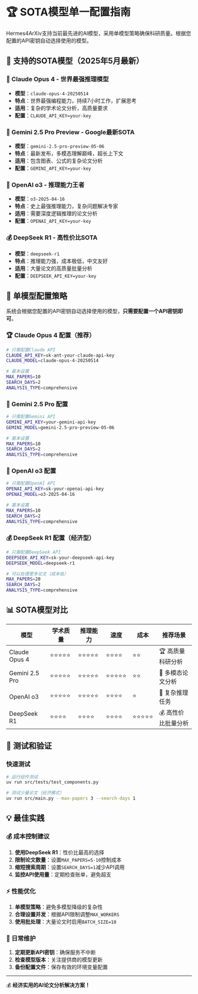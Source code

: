 # 🏆 SOTA模型单一配置指南

Hermes4ArXiv支持当前最先进的AI模型，采用单模型策略确保科研质量。根据您配置的API密钥自动选择使用的模型。

## 🎯 支持的SOTA模型（2025年5月最新）

### 🥇 Claude Opus 4 - 世界最强推理模型
- **模型**：`claude-opus-4-20250514`
- **特点**：世界最强编程能力，持续7小时工作，扩展思考
- **适用**：复杂的学术论文分析，高质量要求
- **配置**：`CLAUDE_API_KEY=your-key`

### 🥈 Gemini 2.5 Pro Preview - Google最新SOTA
- **模型**：`gemini-2.5-pro-preview-05-06`
- **特点**：最新发布，多模态理解巅峰，超长上下文
- **适用**：包含图表、公式的复杂论文分析
- **配置**：`GEMINI_API_KEY=your-key`

### 🥉 OpenAI o3 - 推理能力王者
- **模型**：`o3-2025-04-16`
- **特点**：史上最强推理能力，复杂问题解决专家
- **适用**：需要深度逻辑推理的论文分析
- **配置**：`OPENAI_API_KEY=your-key`

### 💰 DeepSeek R1 - 高性价比SOTA
- **模型**：`deepseek-r1`
- **特点**：推理能力强，成本极低，中文友好
- **适用**：大量论文的高质量批量分析
- **配置**：`DEEPSEEK_API_KEY=your-key`

## 🚀 单模型配置策略

系统会根据您配置的API密钥自动选择使用的模型，**只需要配置一个API密钥即可**。

### 🏆 Claude Opus 4 配置（推荐）
```bash
# 只需配置Claude API
CLAUDE_API_KEY=sk-ant-your-claude-api-key
CLAUDE_MODEL=claude-opus-4-20250514

# 基本设置
MAX_PAPERS=10
SEARCH_DAYS=2
ANALYSIS_TYPE=comprehensive
```

### 🔬 Gemini 2.5 Pro 配置
```bash
# 只需配置Gemini API  
GEMINI_API_KEY=your-gemini-api-key
GEMINI_MODEL=gemini-2.5-pro-preview-05-06

# 基本设置
MAX_PAPERS=10
SEARCH_DAYS=2
ANALYSIS_TYPE=comprehensive
```

### 🧠 OpenAI o3 配置
```bash
# 只需配置OpenAI API
OPENAI_API_KEY=sk-your-openai-api-key
OPENAI_MODEL=o3-2025-04-16

# 基本设置
MAX_PAPERS=10
SEARCH_DAYS=2
ANALYSIS_TYPE=comprehensive
```

### 💰 DeepSeek R1 配置（经济型）
```bash
# 只需配置DeepSeek API
DEEPSEEK_API_KEY=sk-your-deepseek-api-key
DEEPSEEK_MODEL=deepseek-r1

# 可以处理更多论文（成本低）
MAX_PAPERS=20
SEARCH_DAYS=2
ANALYSIS_TYPE=comprehensive
```

## 📊 SOTA模型对比

| 模型 | 学术质量 | 推理能力 | 速度 | 成本 | 推荐场景 |
|------|----------|----------|------|------|----------|
| Claude Opus 4 | ⭐⭐⭐⭐⭐ | ⭐⭐⭐⭐⭐ | ⭐⭐⭐⭐ | ⭐⭐ | 🏆 高质量科研分析 |
| Gemini 2.5 Pro | ⭐⭐⭐⭐⭐ | ⭐⭐⭐⭐⭐ | ⭐⭐⭐⭐⭐ | ⭐⭐ | 🔬 多模态论文分析 |
| OpenAI o3 | ⭐⭐⭐⭐⭐ | ⭐⭐⭐⭐⭐ | ⭐⭐⭐⭐ | ⭐ | 🧠 复杂推理任务 |
| DeepSeek R1 | ⭐⭐⭐⭐ | ⭐⭐⭐⭐ | ⭐⭐⭐⭐ | ⭐⭐⭐⭐⭐ | 💰 高性价比批量分析 |

## 🧪 测试和验证

### 快速测试
```bash
# 运行组件测试
uv run src/tests/test_components.py

# 测试少量论文（经济模式）
uv run src/main.py --max-papers 3 --search-days 1
```

## 💡 最佳实践

### 💰 成本控制建议
1. **使用DeepSeek R1**：性价比最高的选择
2. **限制论文数量**：设置`MAX_PAPERS=5-10`控制成本
3. **缩短搜索周期**：设置`SEARCH_DAYS=1`减少API调用
4. **监控API使用量**：定期检查账单，避免超支

### ⚡ 性能优化
1. **单模型策略**：避免多模型降级的复杂性
2. **合理设置并发**：根据API限制调整`MAX_WORKERS`
3. **使用批处理**：大量论文时启用`BATCH_SIZE=10`

### 🔧 日常维护
1. **定期更新API密钥**：确保服务不中断
2. **检查模型版本**：关注提供商的模型更新
3. **备份配置文件**：保存有效的环境变量配置

---

💰 **经济实用的AI论文分析解决方案！** 